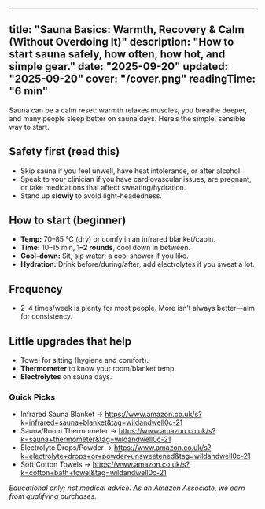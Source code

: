 <!-- /content/guides/sauna-basics.md -->
---
title: "Sauna Basics: Warmth, Recovery & Calm (Without Overdoing It)"
description: "How to start sauna safely, how often, how hot, and simple gear."
date: "2025-09-20"
updated: "2025-09-20"
cover: "/cover.png"
readingTime: "6 min"
---

Sauna can be a calm reset: warmth relaxes muscles, you breathe deeper, and many people sleep better on sauna days. Here’s the simple, sensible way to start.

## Safety first (read this)
- Skip sauna if you feel unwell, have heat intolerance, or after alcohol.
- Speak to your clinician if you have cardiovascular issues, are pregnant, or take medications that affect sweating/hydration.
- Stand up **slowly** to avoid light-headedness.

## How to start (beginner)
- **Temp:** 70–85 °C (dry) or comfy in an infrared blanket/cabin.
- **Time:** 10–15 min, **1–2 rounds**, cool down in between.
- **Cool-down:** Sit, sip water; a cool shower if you like.
- **Hydration:** Drink before/during/after; add electrolytes if you sweat a lot.

## Frequency
- 2–4 times/week is plenty for most people. More isn’t always better—aim for consistency.

## Little upgrades that help
- Towel for sitting (hygiene and comfort).
- **Thermometer** to know your room/blanket temp.
- **Electrolytes** on sauna days.

### Quick Picks
- Infrared Sauna Blanket → <https://www.amazon.co.uk/s?k=infrared+sauna+blanket&tag=wildandwell0c-21>  
- Sauna/Room Thermometer → <https://www.amazon.co.uk/s?k=sauna+thermometer&tag=wildandwell0c-21>  
- Electrolyte Drops/Powder → <https://www.amazon.co.uk/s?k=electrolyte+drops+or+powder+unsweetened&tag=wildandwell0c-21>  
- Soft Cotton Towels → <https://www.amazon.co.uk/s?k=cotton+bath+towel&tag=wildandwell0c-21>

*Educational only; not medical advice. As an Amazon Associate, we earn from qualifying purchases.*
